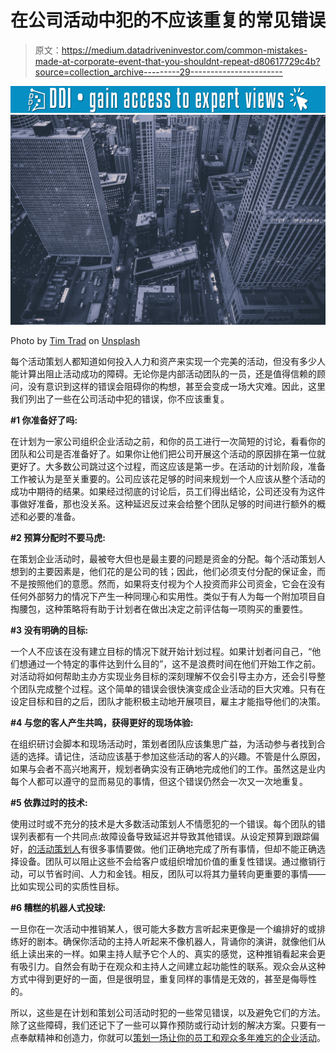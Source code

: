 # 在公司活动中犯的不应该重复的常见错误

> 原文：<https://medium.datadriveninvestor.com/common-mistakes-made-at-corporate-event-that-you-shouldnt-repeat-d80617729c4b?source=collection_archive---------29----------------------->

[![](img/79ddb984a6d50280bf2c8ff54b062680.png)](http://www.track.datadriveninvestor.com/1B9E)![](img/f2d17f4bd2bad7445783b2ef5d38be2a.png)

Photo by [Tim Trad](https://unsplash.com/@timtrad?utm_source=medium&utm_medium=referral) on [Unsplash](https://unsplash.com?utm_source=medium&utm_medium=referral)

每个活动策划人都知道如何投入人力和资产来实现一个完美的活动，但没有多少人能计算出阻止活动成功的障碍。无论你是内部活动团队的一员，还是值得信赖的顾问，没有意识到这样的错误会阻碍你的构想，甚至会变成一场大灾难。因此，这里我们列出了一些在公司活动中犯的错误，你不应该重复。

**#1 你准备好了吗:**

在计划为一家公司组织企业活动之前，和你的员工进行一次简短的讨论，看看你的团队和公司是否准备好了。如果你让他们把公司开展这个活动的原因排在第一位就更好了。大多数公司跳过这个过程，而这应该是第一步。在活动的计划阶段，准备工作被认为是至关重要的。公司应该花足够的时间来规划一个人应该从整个活动的成功中期待的结果。如果经过彻底的讨论后，员工们得出结论，公司还没有为这件事做好准备，那也没关系。这种延迟反过来会给整个团队足够的时间进行额外的概述和必要的准备。

**#2 预算分配时不要马虎:**

在策划企业活动时，最被夸大但也是最主要的问题是资金的分配。每个活动策划人想到的主要因素是，他们花的是公司的钱；因此，他们必须支付分配的保证金，而不是按照他们的意愿。然而，如果将支付视为个人投资而非公司资金，它会在没有任何外部努力的情况下产生一种同理心和实用性。类似于有人为每一个附加项目自掏腰包，这种策略将有助于计划者在做出决定之前评估每一项购买的重要性。

**#3 没有明确的目标:**

一个人不应该在没有建立目标的情况下就开始计划过程。如果计划者问自己，“他们想通过一个特定的事件达到什么目的”，这不是浪费时间在他们开始工作之前。对活动将如何帮助主办方实现业务目标的深刻理解不仅会引导主办方，还会引导整个团队完成整个过程。这个简单的错误会很快演变成企业活动的巨大灾难。只有在设定目标和目的之后，团队才能积极主动地开展项目，雇主才能指导他们的决策。

**#4 与您的客人产生共鸣，获得更好的现场体验:**

在组织研讨会脚本和现场活动时，策划者团队应该集思广益，为活动参与者找到合适的选择。请记住，活动应该基于参加这些活动的客人的兴趣。不管是什么原因，如果与会者不高兴地离开，规划者确实没有正确地完成他们的工作。虽然这是业内每个人都可以遵守的显而易见的事情，但这个错误仍然会一次又一次地重复。

**#5 依靠过时的技术:**

使用过时或不充分的技术是大多数活动策划人不情愿犯的一个错误。每个团队的错误列表都有一个共同点:故障设备导致延迟并导致其他错误。从设定预算到跟踪偏好，[的活动策划人](http://24framesdigital.com/What-we-do/)有很多事情要做。他们正确地完成了所有事情，但却不能正确选择设备。团队可以阻止这些不会给客户或组织增加价值的重复性错误。通过撤销行动，可以节省时间、人力和金钱。相反，团队可以将其力量转向更重要的事情——比如实现公司的实质性目标。

**#6 糟糕的机器人式投球:**

一旦你在一次活动中推销某人，很可能大多数方言听起来更像是一个编排好的或排练好的剧本。确保你活动的主持人听起来不像机器人，背诵你的演讲，就像他们从纸上读出来的一样。如果主持人赋予它个人的、真实的感觉，这种推销看起来会更有吸引力。自然会有助于在观众和主持人之间建立起功能性的联系。观众会从这种方式中得到更好的一面，但是很明显，重复同样的事情是无效的，甚至是侮辱性的。

所以，这些是在计划和策划公司活动时犯的一些常见错误，以及避免它们的方法。除了这些障碍，我们还记下了一些可以算作预防或行动计划的解决方案。只要有一点奉献精神和创造力，你就可以[策划一场让你的员工和观众多年难忘的企业活动](http://24framesdigital.com/)。